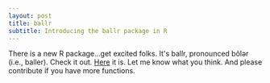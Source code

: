 ```yaml
---
layout: post
title: ballr
subtitle: Introducing the ballr package in R
---
```


There is a new R package...get excited folks.  It's ballr, pronounced bôlər
(i.e., baller).  Check it out. [Here](https://github.com/rtelmore/ballr) it is.
Let me know what you think. And please contribute if you have more functions.
